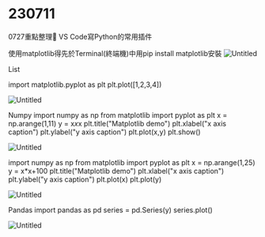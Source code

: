 # 230711
0727重點整理📄​
VS Code寫Python的常用插件

使用matplotlib得先於Terminal(終端機)中用pip install matplotlib安裝
![Untitled](https://i.imgur.com/cWAj2GX.png)

List

import matplotlib.pyplot as plt
plt.plot([1,2,3,4])

​![Untitled](https://i.imgur.com/uxOi7ZI.png)

Numpy
import numpy as np
from matplotlib import pyplot as plt
x = np.arange(1,11)
y = x*x*x
plt.title("Matplotlib demo")
plt.xlabel("x axis caption")
plt.ylabel("y axis caption")
plt.plot(x,y)
plt.show()

​![Untitled](https://i.imgur.com/5poXWqa.png)

import numpy as np
from matplotlib import pyplot as plt
x = np.arange(1,25)
y = x*x+100
plt.title("Matplotlib demo")
plt.xlabel("x axis caption")
plt.ylabel("y axis caption")
plt.plot(x)
plt.plot(y)

​![Untitled](https://i.imgur.com/1xw5Aly.png)

Pandas
import pandas as pd
series = pd.Series(y)
series.plot()

​![Untitled](https://i.imgur.com/m1PsoLf.png)


